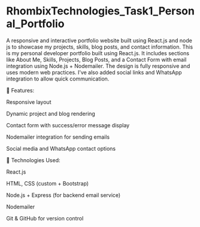 # RhombixTechnologies_Task1_Personal_Portfolio
A responsive and interactive portfolio website built using React.js and node js to showcase my projects, skills, blog posts, and contact information.
This is my personal developer portfolio built using React.js. It includes sections like About Me, Skills, Projects, Blog Posts, and a Contact Form with email integration using Node.js + Nodemailer. The design is fully responsive and uses modern web practices. I’ve also added social links and WhatsApp integration to allow quick communication.

📌 Features:

Responsive layout

Dynamic project and blog rendering

Contact form with success/error message display

Nodemailer integration for sending emails

Social media and WhatsApp contact options

🔧 Technologies Used:

React.js

HTML, CSS (custom + Bootstrap)

Node.js + Express (for backend email service)

Nodemailer

Git & GitHub for version control
